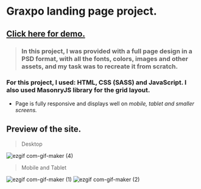 # **Graxpo landing page project.**

## [Click here for demo.](https://drip016.github.io/graxpo-project/page/index.html)

> ### In this project, I was provided with a full page design in a PSD format, with all the fonts, colors, images and other assets, and my task was to recreate it from scratch.

### For this project, I used: **HTML, CSS (SASS) and JavaScript.** I also used **MasonryJS** library for the grid layout.

- Page is fully responsive and displays well on _mobile, tablet and smaller screens._

## Preview of the site.

> Desktop

![ezgif com-gif-maker (4)](https://user-images.githubusercontent.com/73792907/161504305-96bf9608-a21c-403e-8893-cd4f74adf87d.gif)

> Mobile and Tablet

![ezgif com-gif-maker (1)](https://user-images.githubusercontent.com/73792907/161504295-6a0e6fce-d85c-4594-8330-7efbbd24c9c7.gif)
![ezgif com-gif-maker (2)](https://user-images.githubusercontent.com/73792907/161504301-f5aeffac-be37-457d-96bf-66ce3118ce54.gif)

